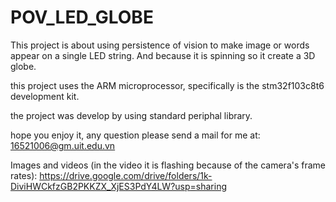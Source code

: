 # POV_LED_GLOBE

This project is about using persistence of vision to make image or words appear on a single LED string.
And because it is spinning so it create a 3D globe.

this project uses the ARM microprocessor, specifically is the stm32f103c8t6 development kit.

the project was develop by using standard periphal library.

hope you enjoy it, any question please send a mail for me at: 16521006@gm.uit.edu.vn

Images and videos (in the video it is flashing because of the camera's frame rates):
https://drive.google.com/drive/folders/1k-DiviHWCkfzGB2PKKZX_XjES3PdY4LW?usp=sharing 
